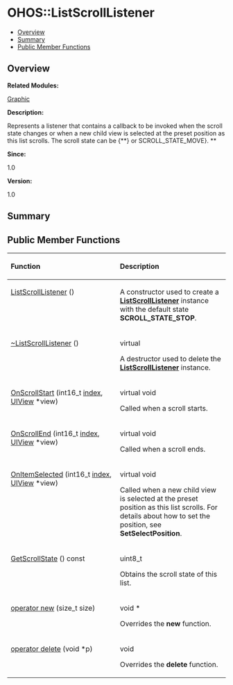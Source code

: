 # OHOS::ListScrollListener<a name="EN-US_TOPIC_0000001055518114"></a>

-   [Overview](#section669334094165634)
-   [Summary](#section1535020238165634)
-   [Public Member Functions](#pub-methods)

## **Overview**<a name="section669334094165634"></a>

**Related Modules:**

[Graphic](graphic.md)

**Description:**

Represents a listener that contains a callback to be invoked when the scroll state changes or when a new child view is selected at the preset position as this list scrolls. The scroll state can be \{**\} or SCROLL\_STATE\_MOVE\}. **

**Since:**

1.0

**Version:**

1.0

## **Summary**<a name="section1535020238165634"></a>

## Public Member Functions<a name="pub-methods"></a>

<a name="table287432143165634"></a>
<table><thead align="left"><tr id="row1621007783165634"><th class="cellrowborder" valign="top" width="50%" id="mcps1.1.3.1.1"><p id="p12422413165634"><a name="p12422413165634"></a><a name="p12422413165634"></a>Function</p>
</th>
<th class="cellrowborder" valign="top" width="50%" id="mcps1.1.3.1.2"><p id="p1936441146165634"><a name="p1936441146165634"></a><a name="p1936441146165634"></a>Description</p>
</th>
</tr>
</thead>
<tbody><tr id="row897789631165634"><td class="cellrowborder" valign="top" width="50%" headers="mcps1.1.3.1.1 "><p id="p283898107165634"><a name="p283898107165634"></a><a name="p283898107165634"></a><a href="graphic.md#gabed0d1b84d44874c94487796be82748f">ListScrollListener</a> ()</p>
</td>
<td class="cellrowborder" valign="top" width="50%" headers="mcps1.1.3.1.2 "><p id="p2041317057165634"><a name="p2041317057165634"></a><a name="p2041317057165634"></a> </p>
<p id="p483686072165634"><a name="p483686072165634"></a><a name="p483686072165634"></a>A constructor used to create a <strong id="b1952979438165634"><a name="b1952979438165634"></a><a name="b1952979438165634"></a><a href="ohos-listscrolllistener.md">ListScrollListener</a></strong> instance with the default state <strong id="b2077112720165634"><a name="b2077112720165634"></a><a name="b2077112720165634"></a>SCROLL_STATE_STOP</strong>. </p>
</td>
</tr>
<tr id="row304762475165634"><td class="cellrowborder" valign="top" width="50%" headers="mcps1.1.3.1.1 "><p id="p1745808707165634"><a name="p1745808707165634"></a><a name="p1745808707165634"></a><a href="graphic.md#gace5864b41e1f07feecb33b3f897fe02d">~ListScrollListener</a> ()</p>
</td>
<td class="cellrowborder" valign="top" width="50%" headers="mcps1.1.3.1.2 "><p id="p963871105165634"><a name="p963871105165634"></a><a name="p963871105165634"></a>virtual </p>
<p id="p410042970165634"><a name="p410042970165634"></a><a name="p410042970165634"></a>A destructor used to delete the <strong id="b1698861205165634"><a name="b1698861205165634"></a><a name="b1698861205165634"></a><a href="ohos-listscrolllistener.md">ListScrollListener</a></strong> instance. </p>
</td>
</tr>
<tr id="row1416790221165634"><td class="cellrowborder" valign="top" width="50%" headers="mcps1.1.3.1.1 "><p id="p692695192165634"><a name="p692695192165634"></a><a name="p692695192165634"></a><a href="graphic.md#gae802e8b4c48f7d416d6809ba8fa89428">OnScrollStart</a> (int16_t <a href="utils.md#ga1d3748ca570dcb09a2fb28e8015107dd">index</a>, <a href="ohos-uiview.md">UIView</a> *view)</p>
</td>
<td class="cellrowborder" valign="top" width="50%" headers="mcps1.1.3.1.2 "><p id="p1245575087165634"><a name="p1245575087165634"></a><a name="p1245575087165634"></a>virtual void </p>
<p id="p1315588858165634"><a name="p1315588858165634"></a><a name="p1315588858165634"></a>Called when a scroll starts. </p>
</td>
</tr>
<tr id="row813349141165634"><td class="cellrowborder" valign="top" width="50%" headers="mcps1.1.3.1.1 "><p id="p2114468605165634"><a name="p2114468605165634"></a><a name="p2114468605165634"></a><a href="graphic.md#ga74cc55be27bfd4c21f10d859bc1fbd3d">OnScrollEnd</a> (int16_t <a href="utils.md#ga1d3748ca570dcb09a2fb28e8015107dd">index</a>, <a href="ohos-uiview.md">UIView</a> *view)</p>
</td>
<td class="cellrowborder" valign="top" width="50%" headers="mcps1.1.3.1.2 "><p id="p61220954165634"><a name="p61220954165634"></a><a name="p61220954165634"></a>virtual void </p>
<p id="p1938795642165634"><a name="p1938795642165634"></a><a name="p1938795642165634"></a>Called when a scroll ends. </p>
</td>
</tr>
<tr id="row902263361165634"><td class="cellrowborder" valign="top" width="50%" headers="mcps1.1.3.1.1 "><p id="p1565497747165634"><a name="p1565497747165634"></a><a name="p1565497747165634"></a><a href="graphic.md#gab6b77fec222bb03439d2d0a37538f1f0">OnItemSelected</a> (int16_t <a href="utils.md#ga1d3748ca570dcb09a2fb28e8015107dd">index</a>, <a href="ohos-uiview.md">UIView</a> *view)</p>
</td>
<td class="cellrowborder" valign="top" width="50%" headers="mcps1.1.3.1.2 "><p id="p249054668165634"><a name="p249054668165634"></a><a name="p249054668165634"></a>virtual void </p>
<p id="p666627802165634"><a name="p666627802165634"></a><a name="p666627802165634"></a>Called when a new child view is selected at the preset position as this list scrolls. For details about how to set the position, see <strong id="b1312779848165634"><a name="b1312779848165634"></a><a name="b1312779848165634"></a>SetSelectPosition</strong>. </p>
</td>
</tr>
<tr id="row987158366165634"><td class="cellrowborder" valign="top" width="50%" headers="mcps1.1.3.1.1 "><p id="p1374750683165634"><a name="p1374750683165634"></a><a name="p1374750683165634"></a><a href="graphic.md#ga3710c81b7fe02708da391d23cf08ddad">GetScrollState</a> () const</p>
</td>
<td class="cellrowborder" valign="top" width="50%" headers="mcps1.1.3.1.2 "><p id="p1536806331165634"><a name="p1536806331165634"></a><a name="p1536806331165634"></a>uint8_t </p>
<p id="p1563572467165634"><a name="p1563572467165634"></a><a name="p1563572467165634"></a>Obtains the scroll state of this list. </p>
</td>
</tr>
<tr id="row89814121165634"><td class="cellrowborder" valign="top" width="50%" headers="mcps1.1.3.1.1 "><p id="p1683317114165634"><a name="p1683317114165634"></a><a name="p1683317114165634"></a><a href="graphic.md#ga4854963aa969ee20a6cd174a70f5cd23">operator new</a> (size_t size)</p>
</td>
<td class="cellrowborder" valign="top" width="50%" headers="mcps1.1.3.1.2 "><p id="p857735371165634"><a name="p857735371165634"></a><a name="p857735371165634"></a>void * </p>
<p id="p502892734165634"><a name="p502892734165634"></a><a name="p502892734165634"></a>Overrides the <strong id="b587623895165634"><a name="b587623895165634"></a><a name="b587623895165634"></a>new</strong> function. </p>
</td>
</tr>
<tr id="row1974598259165634"><td class="cellrowborder" valign="top" width="50%" headers="mcps1.1.3.1.1 "><p id="p623349605165634"><a name="p623349605165634"></a><a name="p623349605165634"></a><a href="graphic.md#gadf1997a0f56ac2b220e7f0f8e8e0a6ef">operator delete</a> (void *p)</p>
</td>
<td class="cellrowborder" valign="top" width="50%" headers="mcps1.1.3.1.2 "><p id="p1155177953165634"><a name="p1155177953165634"></a><a name="p1155177953165634"></a>void </p>
<p id="p671868692165634"><a name="p671868692165634"></a><a name="p671868692165634"></a>Overrides the <strong id="b169556644165634"><a name="b169556644165634"></a><a name="b169556644165634"></a>delete</strong> function. </p>
</td>
</tr>
</tbody>
</table>

